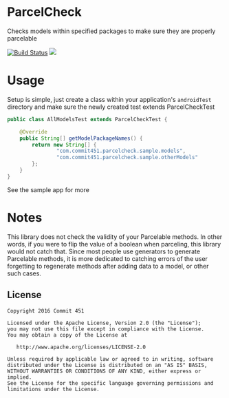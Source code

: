 # ParcelCheck
Checks models within specified packages to make sure they are properly parcelable

[![Build Status](https://travis-ci.org/Commit451/ParcelCheck.svg?branch=master)](https://travis-ci.org/Commit451/ParcelCheck)
[![](https://jitpack.io/v/Commit451/ParcelCheck.svg)](https://jitpack.io/#Commit451/ParcelCheck)

# Usage
Setup is simple, just create a class within your application's `androidTest` directory and make sure the newly created test extends ParcelCheckTest
```java
public class AllModelsTest extends ParcelCheckTest {

    @Override
    public String[] getModelPackageNames() {
        return new String[] {
                "com.commit451.parcelcheck.sample.models",
                "com.commit451.parcelcheck.sample.otherModels"
        };
    }
}
```
See the sample app for more

# Notes
This library does not check the validity of your Parcelable methods. In other words, if you were to flip the value of a boolean when parceling, this library would not catch that. Since most people use generators to generate Parcelable methods, it is more dedicated to catching errors of the user forgetting to regenerate methods after adding data to a model, or other such cases.

License
--------

    Copyright 2016 Commit 451

    Licensed under the Apache License, Version 2.0 (the "License");
    you may not use this file except in compliance with the License.
    You may obtain a copy of the License at

       http://www.apache.org/licenses/LICENSE-2.0

    Unless required by applicable law or agreed to in writing, software
    distributed under the License is distributed on an "AS IS" BASIS,
    WITHOUT WARRANTIES OR CONDITIONS OF ANY KIND, either express or implied.
    See the License for the specific language governing permissions and
    limitations under the License.
